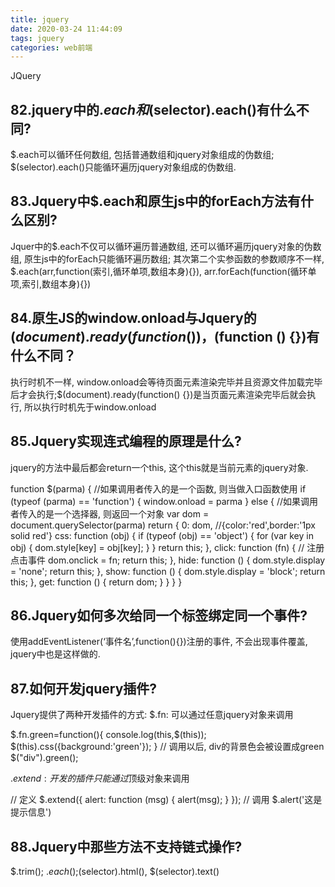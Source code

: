 ```yaml
---
title: jquery
date: 2020-03-24 11:44:09
tags: jquery
categories: web前端
---
```


JQuery
## 82.jquery中的$.each和$(selector).each()有什么不同?
$.each可以循环任何数组, 包括普通数组和jquery对象组成的伪数组; $(selector).each()只能循环遍历jquery对象组成的伪数组.

## 83.Jquery中$.each和原生js中的forEach方法有什么区别?
Jquer中的$.each不仅可以循环遍历普通数组, 还可以循环遍历jquery对象的伪数组, 原生js中的forEach只能循环遍历数组; 其次第二个实参函数的参数顺序不一样, $.each(arr,function(索引,循环单项,数组本身){}), arr.forEach(function(循环单项,索引,数组本身){})
## 84.原生JS的window.onload与Jquery的$(document).ready(function() {})，$(function () {})有什么不同？
执行时机不一样, window.onload会等待页面元素渲染完毕并且资源文件加载完毕后才会执行;$(document).ready(function() {})是当页面元素渲染完毕后就会执行, 所以执行时机先于window.onload

## 85.Jquery实现连式编程的原理是什么?
jquery的方法中最后都会return一个this, 这个this就是当前元素的jquery对象.

function $(parma) {
//如果调用者传入的是一个函数, 则当做入口函数使用
if (typeof (parma) == 'function') { 
window.onload = parma
} else { //如果调用者传入的是一个选择器, 则返回一个对象
var dom = document.querySelector(parma)
return {
0: dom,
//{color:'red',border:'1px solid red'}
css: function (obj) { 
if (typeof (obj) == 'object') {
for (var key in obj) {
dom.style[key] = obj[key];
}
}
return this;
},
click: function (fn) {
// 注册点击事件
dom.onclick = fn;
return this;
},
hide: function () {
dom.style.display = 'none';
return this;
},
show: function () {
dom.style.display = 'block';
return this;
},
get: function () {
return dom;
}
}
}
}


## 86.Jquery如何多次给同一个标签绑定同一个事件?
使用addEventListener(‘事件名’,function(){})注册的事件, 不会出现事件覆盖, jquery中也是这样做的.

## 87.如何开发jquery插件?
Jquery提供了两种开发插件的方式:
$.fn: 可以通过任意jquery对象来调用

$.fn.green=function(){
console.log(this,$(this));
$(this).css({background:'green'});
}
// 调用以后, div的背景色会被设置成green
$("div").green();


$.extend: 开发的插件只能通过$顶级对象来调用

// 定义
$.extend({
alert: function (msg) {
alert(msg);
}
});
// 调用
$.alert('这是提示信息')

## 88.Jquery中那些方法不支持链式操作?
$.trim(); $.each();$(selector).html(), $(selector).text()
